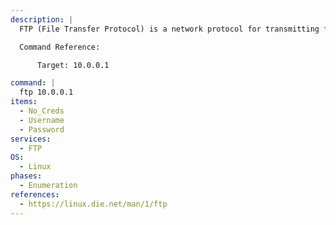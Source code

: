 ```yaml
---
description: |
  FTP (File Transfer Protocol) is a network protocol for transmitting files between computers over Transmission Control Protocol/Internet Protocol (TCP/IP) connections.

  Command Reference:

      Target: 10.0.0.1

command: |
  ftp 10.0.0.1
items:
  - No_Creds
  - Username
  - Password
services:
  - FTP
OS:
  - Linux
phases:
  - Enumeration
references:
  - https://linux.die.net/man/1/ftp
---
```

